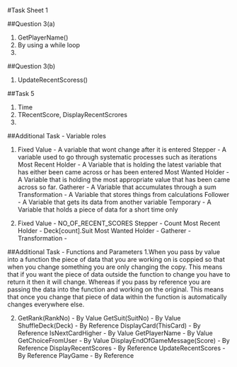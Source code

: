 #Task Sheet 1

##Question 3(a)

1. GetPlayerName()
2. By using a while loop
3. 

##Question 3(b)
1. UpdateRecentScoress()

##Task 5
1. Time
2. TRecentScore, DisplayRecentScrores
3. 

##Additional Task -  Variable roles
1. Fixed Value - A variable that wont change after it is entered 
   Stepper - A variable used to go through systematic processes such as  iterations
   Most Recent Holder - A Variable that is holding the latest variable that has either
   been came across or has been entered
   Most Wanted Holder - A Variable that is holding the most appropriate value that has
   been came across so far.
   Gatherer - A Variable that accumulates through a sum
   Transformation - A Variable that stores things from calculations
   Follower - A Variable that gets its data from another variable
   Temporary - A Variable that holds a piece of data for a short time only
   
2. Fixed Value - NO_OF_RECENT_SCORES
   Stepper - Count
   Most Recent Holder - Deck[count].Suit
   Most Wanted Holder - 
   Gatherer - 
   Transformation - 
   
##Additional Task - Functions and Parameters
1.When you pass by value into a function the piece of data that you are working on
is coppied so that when you change something you are only changing the copy. This means
that if you want the piece of data outside the function to change you have to return
it then it will change. Whereas if you pass by reference you are passing the data
into the function and working on the original. This means that once you change that
piece of data within the function is automatically changes everywhere else.

2. 	GetRank(RankNo) - By Value
	GetSuit(SuitNo) - By Value
	ShuffleDeck(Deck) - By Reference
	DisplayCard(ThisCard) - By Reference
	IsNextCardHigher - By Value
	GetPlayerName - By Value
	GetChoiceFromUser - By Value
	DisplayEndOfGameMessage(Score) - By Reference
	DisplayRecentScores - By Reference
	UpdateRecentScores - By Reference
	PlayGame - By Reference
	
